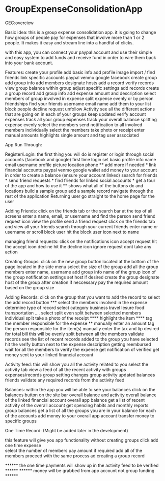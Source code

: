 # GroupExpenseConsolidationApp

GEC:overciew

Basic idea:
this is a group expense consolidation app. it is going to change how groups of people pay for expenses that involve more than 1 or 2 people. It makes it easy and stream line into a handful of clicks.

with this app, you can connect your paypal account and use their simple and easy system to add funds
and receive fund in order to wire them back into your bank account.

Features:
create your profile
    add basic info
    add profile image
    import / find friends
link specific accounts
    paypal
    venmo
    google
    facebook
create group
    add group info
    add members
    designate hosts
    add a record
    verify records
    view group balance within group
    adjust specific settings
add records
    create a group record
    add group info
    add expense amount and description
    select members of group involved in expense
    split expense evenly or by person
friendships
    find your friends
        username
        email
        name
    add them to your list
    block people
    decline request
    unfollow
Activity
    see all the different actions that are going on in each of your groups
    keep updated
    verify account expenses
    track all your group expenses
    track your overall balance
splitting expense
    evenly
        select the members
        send notification to all involved members
    individually
        select the members
        take photo or receipt
        enter manual amounts
        highlights single amount and tag user associated

App Run Through:

Register/Login:
the first thing you will do is register or login through social accounts (facebook and google)
first time login
    set basic profile info
        name
        email
        username
        profile picture
        location
        phone
        ** add more if needed *
    link financial accounts
        paypal
        venmo
        google wallet
    add money to your account in order to create a balance (ensure your account linked)
    search for friends *
    send friend requests *
    find friends for linked social accounts *
    get a tour of the app and how to use it **
        shows what all of the buttons do and locations
        build a sample group
        add a sample record
        navigate through the rest of the application
Returning user
    go straight to the home page for the user

Adding Friends:
click on the friends tab or the search bar at the top of all screens
enter a name, email, or username and find the person
    send friend request icon
    view the profile
        send a friend request
click on the friends tab and view all your friends
    search through your current friends
        enter name or username or scroll
    block user
        hit the block user icon next to name

managing friend requests:
    click on the notifications icon
        accept request
                hit the accept icon
        decline
                hit the decline icon
        ignore request
                dont take any action


Creating Groups:
click on the new group button
    located at the bottom of the page
    located in the side menu
select the size of the group
    add all the group members
        enter name, username
add group  info
    name of the group
    icon of the group
    notification settings
    set host if desired
create the group
designate host of the group after creation
if neccessary pay the required amount based on the group size

Adding Records:
click on the group that you want to add the record to
select the add record button ***
select the members involved in the expense
    determine type of record
        select category
                business
                travel
                lesure
                food
                transportation
                ....
        select split
              even split between selected members
              individual split
                            take a photo of the receipt ****
                            highlight the item ****
                            tag the member responsible for the expense **
                            manually enter an amount
                            tag the person responsible for the item(s)
                            manually enter the tax and tip desired for total bill
                                                        this will be evenly split between all the members
    validate records
        see the list of recent records added to the group you have selected
        hit the verify button next to the expense description
    getting reembursed
        wait for all the members to verify the expense
        get notification of verified
        get money sent to your linked financial account

Activity feed:
this will show you all the activity related to you
select the activity tab
    view a feed of all the recent activity with groups
        expenses/records
        group setting changes
        group activity
        updated balances
        friends
    validate any required records from the activity feed

Balances:
within the app you will be able to see your balances
click on the balances button on the site bar
    overall balance and activity
        overall balance of the linked financial account
        overall app balance
        get a list of recent activity of the overall account
       get spending habits and monthly reports
   group balances
       get a list of all the groups you are in
               your balance for each of the accounts
 add money to your overall app account
   transfer money to specific groups

One Time Record:
(Might be added later in the development)

this feature will give you app functionality without creating groups
click add one time expense  
    select the number of members
    pay amount if required
    add all of the members
        proceed with the same process ad creating a group record

****** the one time payments will show up in the activity feed to be verified ******
****** money will  be grabbed from app account not group funding ******
